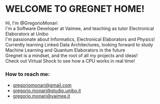 <h1> WELCOME TO GREGNET HOME! </h1>

Hi, I'm @GregorioMonari<br>
I'm a Software Developer at Vaimee, and teaching as tutor Electronical Elaborators at Unibo<br>
I'm passionate about Informatics, Electronical Elaborators and Physics!<br>
Currently learning Linked Data Architectures, looking forward to study Machine Learning and Quantum Elaborators in the future<br>
Gregnet is a mindset, and the root of all my projects and ideas!<br>
Check out Virtual Shock to see how a CPU works in real time!<br>
<h3>How to reach me:</h3>

  - gregoriomonari@gmail.com
  - gregorio.monari@studio.unibo.it
  - gregorio.monari@vaimee.it

<!---
GregorioMonari/GregorioMonari is a ✨ special ✨ repository because its `README.md` (this file) appears on your GitHub profile.
You can click the Preview link to take a look at your changes.
--->
